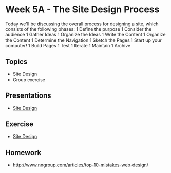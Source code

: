 # Week 5A - The Site Design Process
Today we'll be discussing the overall process for designing a site, which consists of the following phases:
1 Define the purpose
1 Consider the audience
1 Gather Ideas
1 Organize the Ideas
1 Write the Content
1 Organize the Content
1 Determine the Navigation
1 Sketch the Pages
1 Start up your computer!
1 Build Pages
1 Test
1 Iterate
1 Maintain
1 Archive

## Topics
- Site Design
- Group exercise

## Presentations
- [Site Design](../presentations/5A-Design-Process.pdf)

## Exercise
- [Site Design](../exercises/week-5/ICE-Site-Design.docx)

## Homework
- http://www.nngroup.com/articles/top-10-mistakes-web-design/
